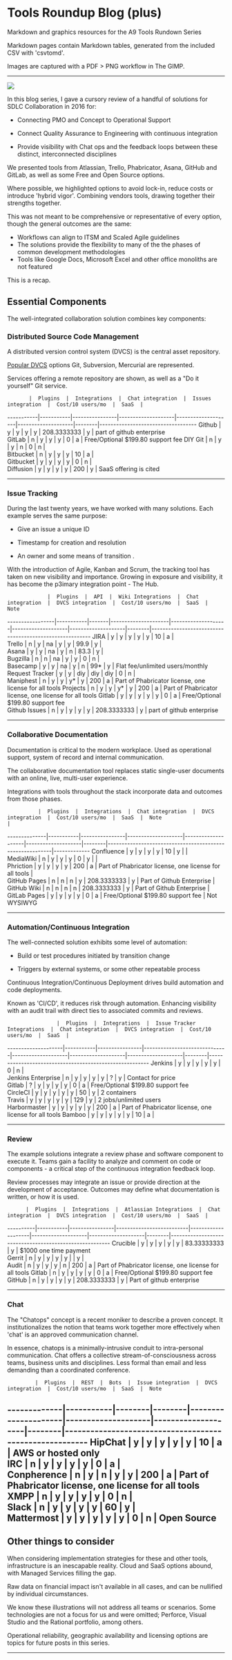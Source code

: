 # Tools Roundup Blog (plus)

Markdown and graphics resources for the A9 Tools Rundown Series

Markdown pages contain Markdown tables, generated from the included CSV with 'csvtomd'.

Images are captured with a PDF > PNG workflow in The GIMP.

----

![](tools.png)

In this blog series, I gave a cursory review of a handful of solutions for SDLC Collaboration in 2016 for:

- Connecting PMO and Concept to Operational Support

- Connect Quality Assurance to Engineering with continuous integration

- Provide visibility with Chat ops and the feedback loops between these distinct, interconnected disciplines

We presented tools from Atlassian, Trello, Phabricator, Asana, GitHub and GitLab, as well as some Free and Open Source options.

Where possible, we highlighted options to avoid lock-in, reduce costs or introduce 'hybrid vigor'. Combining vendors tools, drawing together their strengths together.

This was not meant to be comprehensive or representative of every option, though the general outcomes are the same:

- Workflows can align to ITSM and Scaled Agile guidelines
- The solutions provide the flexibility to many of the the phases of common development methodologies
- Tools like Google Docs, Microsoft Excel and other office monoliths are not featured

This is a recap.


## Essential Components


The well-integrated collaboration solution combines key components:


### Distributed Source Code Management

A distributed version control system (DVCS) is the central asset repository.

[Popular DVCS](https://www.openhub.net/repositories/compare) options Git, Subversion, Mercurial are represented.

Services offering a remote repository are shown, as well as a "Do it yourself" Git service.


           |  Plugins  |  Integrations  |  Chat integration  |  Issues integration  |  Cost/10 users/mo  |  SaaS  |                                   
-----------|-----------|----------------|--------------------|--------------------|--------------------|--------|-----------------------------------
Github     |  y        |  y             |  y                 |  y                 |  208.3333333       |  y     |  part of github enterprise        
GitLab     |  n        |  y             |  y                 |  y                 |  0                 |  a     |  Free/Optional $199.80 support fee
DIY Git    |  n        |  y             |  y                 |  n                 |  0                 |  n     |                                   
Bitbucket  |  n        |  y             |  y                 |  y                 |  10                |  a     |                                   
Gitbucket  |  y        |  y             |  y                 |  y                 |  0                 |  n     |                                   
Diffusion  |  y        |  y             |  y                 |  y                 |  200                 |  y     | SaaS offering is cited                                  

----
### Issue Tracking

During the last twenty years, we have worked with many solutions. Each example serves the same purpose:

- Give an issue a unique ID

- Timestamp for creation and resolution

- An owner and some means of transition .

With the introduction of Agile, Kanban and Scrum, the tracking tool has taken on new visibility and importance. Growing in exposure and visibility, it has become the p3imary integration point - The Hub.


                 |  Plugins  |  API  |  Wiki Integrations  |  Chat integration  |  DVCS integration  |  Cost/10 users/mo  |  SaaS  |  Note                                                  
-----------------|-----------|-------|---------------------|--------------------|--------------------|--------------------|--------|--------------------------------------------------------
JIRA             |  y        |  y    |  y                  |  y                 |  y                 |  10                |  a     |                                                        
Trello           |  n        |  y    |  na                 |  y                 |  y                 |  99.9              |  y     |                                                        
Asana            |  y        |  y    |  na                 |  y                 |  n                 |  83.3              |  y     |                                                        
Bugzilla         |  n        |  n    |  na                 |  y                 |  y                 |  0                 |  n     |                                                        
Basecamp         |  y        |  y    |  na                 |  y                 |  n                 |  99*               |  y     |  Flat fee/unlimited users/monthly                      
Request Tracker  |  y        |  y    |  diy                |  diy               |  diy               |  0                 |  n     |                                                        
Maniphest        |  n        |  y    |  y                  |  y*                |  y                 |  200               |  a     |  Part of Phabricator license, one license for all tools
Projects         |  n        |  y    |  y                  |  y*                |  y                 |  200               |  a     |  Part of Phabricator license, one license for all tools
Gitlab           |  y        |  y    |  y                  |  y                 |  y                 |  0                 |  a     |  Free/Optional $199.80 support fee                     
Github Issues    |  n        |  y    |  y                  |  y                 |  y                 |  208.3333333       |  y     |  part of github enterprise                             

----
### Collaborative Documentation

Documentation is critical to the modern workplace. Used as operational support, system of record and internal communication.

The collaborative documentation tool replaces static single-user documents with an online, live, multi-user experience.

Integrations with tools throughout the stack incorporate data and outcomes from those phases.


              |  Plugins  |  Integrations  |  Chat integration  |  DVCS integration  |  Cost/10 users/mo  |  SaaS  |  Note                                                    |             
--------------|-----------|----------------|--------------------|--------------------|--------------------|--------|----------------------------------------------------------|-------------
Confluence    |  y        |  y             |  y                 |  y                 |  10                |  y     |                                                          |             
MediaWiki     |  n        |  y             |  y                 |  y                 |  0                 |  y     |                                                          |             
Phriction     |  y        |  y             |  y                 |  y                 |  200               |  a     |  Part of Phabricator license, one license for all tools  |             
GitHub Pages  |  n        |  n             |  n                 |  y                 |  208.3333333       |  y     |  Part of Github Enterprise                               |             
GitHub Wiki   |  n        |  n             |  n                 |  n                 |  208.3333333       |  y     |  Part of Github Enterprise                               |             
GitLab Pages  |  y        |  y             |  y                 |  y                 |  0                 |  a     |  Free/Optional $199.80 support fee                       |  Not WYSIWYG

----
### Automation/Continuous Integration

The well-connected solution exhibits some level of automation:

- Build or test procedures initiated by transition change

- Triggers by external systems, or some other repeatable process

Continuous Integration/Continuous Deployment drives build automation and code deployments.

Known as 'CI/CD', it reduces risk through automation. Enhancing visibility with an audit trail with direct ties to associated commits and reviews.


                    |  Plugins  |  Integrations  |  Issue Tracker Integrations  |  Chat integration  |  DVCS integration  |  Cost/10 users/mo  |  SaaS  |                                                        
--------------------|-----------|----------------|------------------------------|--------------------|--------------------|--------------------|--------|--------------------------------------------------------
Jenkins             |  y        |  y             |  y                           |  y                 |  y                 |  0                 |  n     |                                                        
Jenkins Enterprise  |  n        |  y             |  y                           |  y                 |  y                 |  ?                 |  y     |  Contact for price                                     
Gitlab              |  ?        |  y             |  y                           |  y                 |  y                 |  0                 |  a     |  Free/Optional $199.80 support fee                     
CircleCI            |  y        |  y             |  y                           |  y                 |  y                 |  50                |  y     |  2 containers                                          
Travis              |  y        |  y             |  y                           |  y                 |  y                 |  129               |  y     |  2 jobs/unlimited users                                
Harbormaster        |  y        |  y             |  y                           |  y                 |  y                 |  200               |  a     |  Part of Phabricator license, one license for all tools
Bamboo              |  y        |  y             |  y                           |  y                 |  y                 |  10                |  a     |                                                        

----
### Review

The example solutions integrate a review phase and software component to execute it. Teams gain a facility to analyze and comment on code or components - a critical step of the continuous integration feedback loop.

Review processes may integrate an issue or provide direction at the development of acceptance. Outcomes may define what documentation is written, or how it is used.


          |  Plugins  |  Integrations  |  Atlassian Integrations  |  Chat integration  |  DVCS integration  |  Cost/10 users/mo  |  SaaS  |                                                        
----------|-----------|----------------|--------------------------|--------------------|--------------------|--------------------|--------|--------------------------------------------------------
Crucible  |  y        |  y             |  y                       |  y                 |  y                 |  83.33333333       |  y     |  $1000 one time payment                                
Gerrit    |  n        |  y             |  y                       |  y                 |  y                 |                    |  y     |                                                        
Audit     |  n        |  y             |  y                       |  y                 |  n                 |  200               |  a     |  Part of Phabricator license, one license for all tools
Gitlab    |  n        |  y             |  y                       |  y                 |  y                 |  0                 |  a     |  Free/Optional $199.80 support fee                     
GitHub    |  n        |  y             |  y                       |  y                 |  y                 |  208.3333333       |  y     |  Part of github enterprise                             

----
### Chat

The "Chatops" concept is a recent moniker to describe a proven concept. It institutionalizes the notion that teams work together more effectively when 'chat' is an approved communication channel.

In essence, chatops is a minimally-intrusive conduit to intra-personal communication. Chat offers a collective stream-of-consciousness across teams, business units and disciplines. Less formal than email and less demanding than a coordinated conference.


             |  Plugins  |  REST  |  Bots  |  Issue integration  |  DVCS integration  |  Cost/10 users/mo  |  SaaS  |  Note                                                  
-------------|-----------|--------|--------|---------------------|--------------------|--------------------|--------|--------------------------------------------------------
HipChat      |  y        |  y     |  y     |  y                  |  y                 |  10                |  a     |  AWS or hosted only                                    
IRC          |  n        |  y     |  y     |  y                  |  y                 |  0                 |  a     |                                                        
Conpherence  |  n        |  y     |  n     |  y                  |  y                 |  200               |  a     |  Part of Phabricator license, one license for all tools
XMPP         |  n        |  y     |  y     |  y                  |  y                 |  0                 |  n     |                                                        
Slack        |  n        |  y     |  y     |  y                  |  y                 |  60                |  y     |                                                        
Mattermost   |  y        |  y     |  y     |  y                  |  y                 |  0                 |  n     |  Open Source                                           
----

## Other things to consider

When considering implementation strategies for these and other tools, infrastructure is an inescapable reality. Cloud and SaaS options abound, with Managed Services filling the gap.

Raw data on financial impact isn't available in all cases, and can be nullified by individual circumstances.

We know these illustrations will not address all teams or scenarios. Some technologies are not a focus for us and were omitted; Perforce, Visual Studio and the Rational portfolio, among others.

Operational reliability, geographic availability and licensing options are topics for future posts in this series.

----

